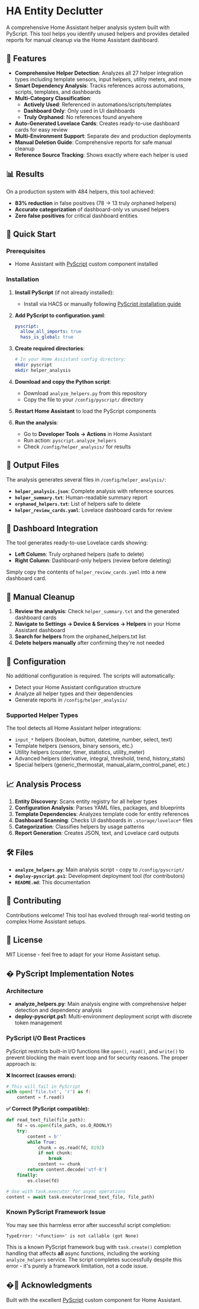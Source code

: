 # HA Entity Declutter

A comprehensive Home Assistant helper analysis system built with PyScript. This tool helps you identify unused helpers and provides detailed reports for manual cleanup via the Home Assistant dashboard.

## 🎯 Features

- **Comprehensive Helper Detection**: Analyzes all 27 helper integration types including template sensors, input helpers, utility meters, and more
- **Smart Dependency Analysis**: Tracks references across automations, scripts, templates, and dashboards
- **Multi-Category Classification**: 
  - **Actively Used**: Referenced in automations/scripts/templates
  - **Dashboard Only**: Only used in UI dashboards
  - **Truly Orphaned**: No references found anywhere
- **Auto-Generated Lovelace Cards**: Creates ready-to-use dashboard cards for easy review
- **Multi-Environment Support**: Separate dev and production deployments
- **Manual Deletion Guide**: Comprehensive reports for safe manual cleanup
- **Reference Source Tracking**: Shows exactly where each helper is used

## 📊 Results

On a production system with 484 helpers, this tool achieved:
- **83% reduction** in false positives (78 → 13 truly orphaned helpers)
- **Accurate categorization** of dashboard-only vs unused helpers
- **Zero false positives** for critical dashboard entities

## 🚀 Quick Start

### Prerequisites
- Home Assistant with [PyScript](https://github.com/custom-components/pyscript) custom component installed

### Installation

1. **Install PyScript** (if not already installed):
   - Install via HACS or manually following [PyScript installation guide](https://github.com/custom-components/pyscript)

2. **Add PyScript to configuration.yaml**:
   ```yaml
   pyscript:
     allow_all_imports: true
     hass_is_global: true
   ```

3. **Create required directories**:
   ```bash
   # In your Home Assistant config directory:
   mkdir pyscript
   mkdir helper_analysis
   ```

4. **Download and copy the Python script**:
   - Download `analyze_helpers.py` from this repository
   - Copy the file to your `/config/pyscript/` directory

5. **Restart Home Assistant** to load the PyScript components

6. **Run the analysis**:
   - Go to **Developer Tools → Actions** in Home Assistant
   - Run action: `pyscript.analyze_helpers`
   - Check `/config/helper_analysis/` for results

## 📁 Output Files

The analysis generates several files in `/config/helper_analysis/`:

- **`helper_analysis.json`**: Complete analysis with reference sources
- **`helper_summary.txt`**: Human-readable summary report
- **`orphaned_helpers.txt`**: List of helpers safe to delete
- **`helper_review_cards.yaml`**: Lovelace dashboard cards for review

## 🎨 Dashboard Integration

The tool generates ready-to-use Lovelace cards showing:
- **Left Column**: Truly orphaned helpers (safe to delete)
- **Right Column**: Dashboard-only helpers (review before deleting)

Simply copy the contents of `helper_review_cards.yaml` into a new dashboard card.

## 🧹 Manual Cleanup

1. **Review the analysis**: Check `helper_summary.txt` and the generated dashboard cards
2. **Navigate to Settings → Device & Services → Helpers** in your Home Assistant dashboard
3. **Search for helpers** from the orphaned_helpers.txt list
4. **Delete helpers manually** after confirming they're not needed

## 🔧 Configuration

No additional configuration is required. The scripts will automatically:
- Detect your Home Assistant configuration structure
- Analyze all helper types and their dependencies
- Generate reports in `/config/helper_analysis/`

### Supported Helper Types

The tool detects all Home Assistant helper integrations:
- `input_*` helpers (boolean, button, datetime, number, select, text)
- Template helpers (sensors, binary sensors, etc.)
- Utility helpers (counter, timer, statistics, utility_meter)
- Advanced helpers (derivative, integral, threshold, trend, history_stats)
- Special helpers (generic_thermostat, manual_alarm_control_panel, etc.)

## 📈 Analysis Process

1. **Entity Discovery**: Scans entity registry for all helper types
2. **Configuration Analysis**: Parses YAML files, packages, and blueprints
3. **Template Dependencies**: Analyzes template code for entity references
4. **Dashboard Scanning**: Checks UI dashboards in `.storage/lovelace*` files
5. **Categorization**: Classifies helpers by usage patterns
6. **Report Generation**: Creates JSON, text, and Lovelace card outputs

## 🛠️ Files

- **`analyze_helpers.py`**: Main analysis script - copy to `/config/pyscript/`
- **`deploy-pyscript.ps1`**: Development deployment tool (for contributors)
- **`README.md`**: This documentation

## 🤝 Contributing

Contributions welcome! This tool has evolved through real-world testing on complex Home Assistant setups.

## 📄 License

MIT License - feel free to adapt for your Home Assistant setup.

## � PyScript Implementation Notes

### Architecture

- **analyze_helpers.py**: Main analysis engine with comprehensive helper detection and dependency analysis
- **deploy-pyscript.ps1**: Multi-environment deployment script with discrete token management

### PyScript I/O Best Practices

PyScript restricts built-in I/O functions like `open()`, `read()`, and `write()` to prevent blocking the main event loop and for security reasons. The proper approach is:

**❌ Incorrect (causes errors):**

```python
# This will fail in PyScript
with open('file.txt', 'r') as f:
    content = f.read()
```

**✅ Correct (PyScript compatible):**

```python
def read_text_file(file_path):
    fd = os.open(file_path, os.O_RDONLY)
    try:
        content = b''
        while True:
            chunk = os.read(fd, 8192)
            if not chunk:
                break
            content += chunk
        return content.decode('utf-8')
    finally:
        os.close(fd)

# Use with task.executor for async operations
content = await task.executor(read_text_file, file_path)
```

### Known PyScript Framework Issue

You may see this harmless error after successful script completion:

```text
TypeError: '<function>' is not callable (got None)
```

This is a known PyScript framework bug with `task.create()` completion handling that affects **all** async functions, including the working `analyze_helpers` service. The script completes successfully despite this error - it's purely a framework limitation, not a code issue.

## �🙏 Acknowledgments

Built with the excellent [PyScript](https://github.com/custom-components/pyscript) custom component for Home Assistant.
